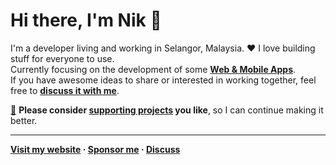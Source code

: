 # Hi there, I'm Nik 👋

I'm a developer living and working in Selangor, Malaysia. ❤️ I love building stuff for everyone to use.  
Currently focusing on the development of some **[Web & Mobile Apps][recent-projects]**.  
If you have awesome ideas to share or interested in working together, feel free to **[discuss it with me][discuss]**.

[🌱][wiki] **Please consider [supporting projects][pay] you like**, so I can continue making it better.

***

**[Visit my website][nikahmadz]
&middot; [Sponsor me][pay]
&middot; [Discuss][discuss]**

[nikahmadz]: https://nikahmadz.github.io "Go to nikahmadz.github.io"
[github]:    https://github.com/nikahmadz "Follow me on Github"
[discuss]:   https://github.com/nikahmadz/nikahmadz.github.io/discussions "Lets discuss something"
[wiki]:      https://github.com/nikahmadz/nikahmadz.github.io/wiki "You have found little wiki!"
[pay]:       https://nikahmadz.github.io/#!pay "See payment options"
[recent-projects]: https://nikahmadz.github.io/recent-projects "Recent projects"


<!--
**nikahmadz/nikahmadz** is a ✨ special ✨ repository because its `README.md` file appears on your GitHub profile.
Here are some ideas to get you started:
- 🔭 I’m currently working on ...
- 🌱 I’m currently learning ...
- 👯 I’m looking to collaborate on ...
- 🤔 I’m looking for help with ...
- 💬 Ask me about ...
- 📫 How to reach me: ...
- 😄 Pronouns: ...
- ⚡ Fun fact: ...
-->
